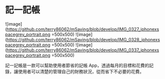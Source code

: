 # 記一記帳

![image](https://github.com/terry86062/mSaving/blob/develop/IMG_0327_iphonexspacegrey_portrait.png =500x500)
![image](https://github.com/terry86062/mSaving/blob/develop/IMG_0328_iphonexspacegrey_portrait.png =500x500)
![image](https://github.com/terry86062/mSaving/blob/develop/IMG_0337_iphonexspacegrey_portrait.png =500x500)

記一記帳是一款可以幫助使用者節省的記帳 App，透過每月的目標和花費的記錄，讓使用者可以清楚的管理自己的財務狀況，從而省下不必要的花費。
